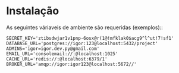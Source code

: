 Instalação
==========

As seguintes váriaveis de ambiente são requeridas (exemplos)::

    SECRET_KEY='ztibsdwjar1v1pnp-6osx@r(1@!mfklak0$acg9^l^ut!7!sf1'
    DATABASE_URL='postgres://igor:123@localhost:5432/project'
    ADMINS='igor=igor.dev.py@gmail.com'
    EMAIL_URL='consolemail://:@localhost:1025'
    CACHE_URL='redis://:@localhost:6379/1'
    BROKER_URL='amqp://igor:igor123@localhost:5672//'

